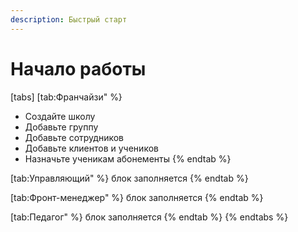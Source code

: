```yaml
---
description: Быстрый старт
---
```


# Начало работы

[tabs]
[tab:Франчайзи" %}


* Создайте школу
* Добавьте группу
* Добавьте сотрудников
* Добавьте клиентов и учеников
* Назначьте ученикам абонементы
{% endtab %}

[tab:Управляющий" %}
блок заполняется
{% endtab %}

[tab:Фронт-менеджер" %}
блок заполняется
{% endtab %}

[tab:Педагог" %}
блок заполняется
{% endtab %}
{% endtabs %}
